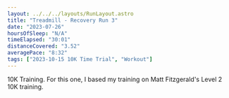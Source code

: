 ```yaml
---
layout: ../../../layouts/RunLayout.astro
title: "Treadmill - Recovery Run 3"
date: "2023-07-26"
hoursOfSleep: "N/A"
timeElapsed: "30:01"
distanceCovered: "3.52"
averagePace: "8:32"
tags: ["2023-10-15 10K Time Trial", "Workout"]
---
```


10K Training. For this one, I based my training on Matt Fitzgerald's Level 2 10K training.
